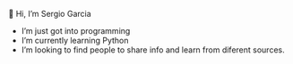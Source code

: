 👋 Hi, I’m Sergio Garcia
- I’m just got into programming 
- I’m currently learning Python
- I’m looking to find people to share info and learn from diferent sources.

<!---
How did you get here...mmm?
--->
